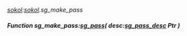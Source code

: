 _[sokol](../../modules/sokol/sokol-module.md):[sokol](../../modules/sokol/sokol-module.md).sg\_make\_pass_
##### Function sg\_make\_pass:[sg_pass](../../modules/sokol/sokol-sg_pass.md)( desc:[sg_pass_desc](../../modules/sokol/sokol-sg_pass_desc.md) Ptr )
